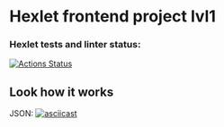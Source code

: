 # Hexlet frontend project lvl1

### Hexlet tests and linter status:
[![Actions Status](https://github.com/kryzhovnik/frontend-project-lvl2/workflows/hexlet-check/badge.svg)](https://github.com/kryzhovnik/frontend-project-lvl2/actions)


## Look how it works
JSON: [![asciicast](https://asciinema.org/a/396740.svg)](https://asciinema.org/a/396740)
